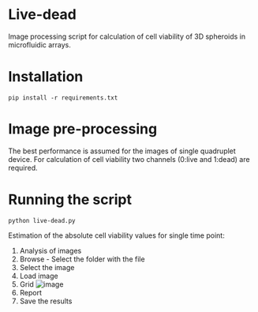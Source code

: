 # Live-dead
Image processing script for calculation of cell viability of 3D spheroids in microfluidic arrays. 

# Installation
```
pip install -r requirements.txt
```
# Image pre-processing
The best performance is assumed for the images of single quadruplet device. For calculation of cell viability two channels (0:live and 1:dead) are required.

# Running the script
```
python live-dead.py
```
Estimation of the absolute cell viability values for single time point:
1.	Analysis of images
2.	Browse - Select the folder with the file
3.	Select the image
4.	Load image
5.	Grid 
![image](https://user-images.githubusercontent.com/61687224/188294128-f41547ca-cae6-47fb-8912-bdc4f78e01b9.png)
6. Report
7.	Save the results


